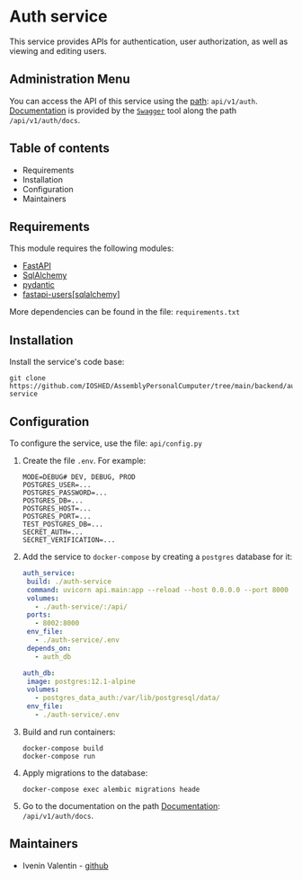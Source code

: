 # Auth service
This service provides APIs for authentication, 
user authorization, as well as viewing and editing users.

## Administration Menu

You can access the API of this service using 
the [path](http://localhost:8080/api/v1/auth): `api/v1/auth`.  
[Documentation](http://localhost:8080/api/v1/auth/docs) is provided by the [`Swagger`](https://swagger.io/) tool along 
the path `/api/v1/auth/docs`.


## Table of contents

- Requirements
- Installation
- Configuration
- Maintainers


## Requirements

This module requires the following modules:

- [FastAPI](https://fastapi.tiangolo.com/ru/)
- [SqlAlchemy](https://docs.sqlalchemy.org/en/20/)
- [pydantic](https://docs.pydantic.dev/latest/)
- [fastapi-users[sqlalchemy]](https://fastapi-users.github.io/fastapi-users/12.1/)

More dependencies can be found in the file: `requirements.txt`


## Installation

Install the service's code base:
```commandline
git clone https://github.com/IOSHED/AssemblyPersonalCumputer/tree/main/backend/auth-service
```


## Configuration

To configure the service, use the file: `api/config.py`

1) Create the file `.env`. For example:
    ```dotenv
    MODE=DEBUG# DEV, DEBUG, PROD
    POSTGRES_USER=...
    POSTGRES_PASSWORD=...
    POSTGRES_DB=...
    POSTGRES_HOST=...
    POSTGRES_PORT=...
    TEST_POSTGRES_DB=...
    SECRET_AUTH=...
    SECRET_VERIFICATION=...
    ```

2) Add the service to `docker-compose` by creating a `postgres` database for it:
   ```yaml
   auth_service:
    build: ./auth-service
    command: uvicorn api.main:app --reload --host 0.0.0.0 --port 8000
    volumes:
      - ./auth-service/:/api/
    ports:
      - 8002:8000
    env_file:
      - ./auth-service/.env
    depends_on:
      - auth_db
   
   auth_db:
    image: postgres:12.1-alpine
    volumes:
      - postgres_data_auth:/var/lib/postgresql/data/
    env_file:
      - ./auth-service/.env
   ```

3) Build and run containers:
   ```commandline
   docker-compose build
   docker-compose run
   ```
   
4) Apply migrations to the database:
   ```commandline
   docker-compose exec alembic migrations heade
   ```
   
5) Go to the documentation on the path [Documentation](http://localhost:8080/api/v1/auth/docs): `/api/v1/auth/docs`.


## Maintainers

- Ivenin Valentin - [github](https://github.com/IOSHED)

